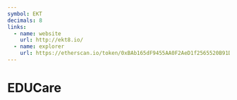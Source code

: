 ```yaml
---
symbol: EKT
decimals: 8
links:
  - name: website
    url: http://ekt8.io/
  - name: explorer
    url: https://etherscan.io/token/0xBAb165dF9455AA0F2AeD1f2565520B91DDadB4c8
---
```


# EDUCare
